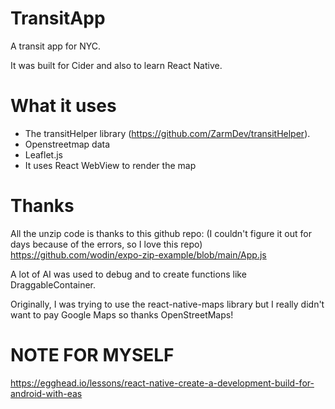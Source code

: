 # TransitApp
A transit app for NYC.

It was built for Cider and also to learn React Native.

# What it uses
- The transitHelper library (https://github.com/ZarmDev/transitHelper).
- Openstreetmap data
- Leaflet.js
- It uses React WebView to render the map

# Thanks
All the unzip code is thanks to this github repo: (I couldn't figure it out for days because of the errors, so I love this repo)
https://github.com/wodin/expo-zip-example/blob/main/App.js

A lot of AI was used to debug and to create functions like DraggableContainer.

Originally, I was trying to use the react-native-maps library but I really didn't want to pay Google Maps so
thanks OpenStreetMaps!

# NOTE FOR MYSELF
https://egghead.io/lessons/react-native-create-a-development-build-for-android-with-eas
